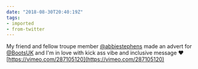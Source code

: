 ```yaml
---
date: "2018-08-30T20:40:19Z"
tags:
- imported
- from-twitter
---
```

My friend and fellow troupe member [@abbiestephens](/twitter/#/abbiestephens) made an advert for [@BootsUK](/twitter/#/BootsUK) and I'm in love with kick ass vibe and inclusive message ❤️ [https://vimeo.com/287105120](https://vimeo.com/287105120)

